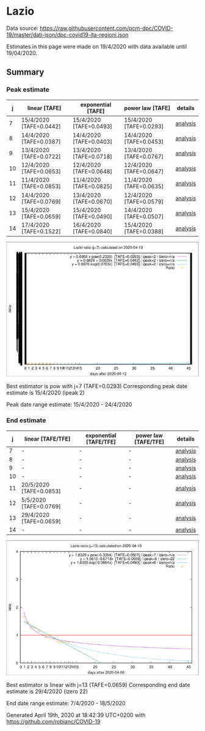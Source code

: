 # Lazio


Data source: https://raw.githubusercontent.com/pcm-dpc/COVID-19/master/dati-json/dpc-covid19-ita-regioni.json

Estimates in this page were made on 19/4/2020 with data available until 19/04/2020.


## Summary 

### Peak estimate 
|j|linear [TAFE]|exponential [TAFE]|power law [TAFE]|details|
|---|----|-----------|---------|-------|
|7|15/4/2020 [TAFE=0.0442]|15/4/2020 [TAFE=0.0493]|15/4/2020 [TAFE=0.0293]|[analysis](COVID-19_lazio_j7_2020-04-19.md)|
|8|14/4/2020 [TAFE=0.0387]|14/4/2020 [TAFE=0.0403]|14/4/2020 [TAFE=0.0453]|[analysis](COVID-19_lazio_j8_2020-04-19.md)|
|9|13/4/2020 [TAFE=0.0722]|13/4/2020 [TAFE=0.0718]|13/4/2020 [TAFE=0.0767]|[analysis](COVID-19_lazio_j9_2020-04-19.md)|
|10|12/4/2020 [TAFE=0.0653]|12/4/2020 [TAFE=0.0648]|12/4/2020 [TAFE=0.0647]|[analysis](COVID-19_lazio_j10_2020-04-19.md)|
|11|11/4/2020 [TAFE=0.0853]|11/4/2020 [TAFE=0.0825]|11/4/2020 [TAFE=0.0635]|[analysis](COVID-19_lazio_j11_2020-04-19.md)|
|12|14/4/2020 [TAFE=0.0769]|13/4/2020 [TAFE=0.0670]|12/4/2020 [TAFE=0.0579]|[analysis](COVID-19_lazio_j12_2020-04-19.md)|
|13|15/4/2020 [TAFE=0.0659]|15/4/2020 [TAFE=0.0490]|14/4/2020 [TAFE=0.0507]|[analysis](COVID-19_lazio_j13_2020-04-19.md)|
|14|17/4/2020 [TAFE=0.1522]|16/4/2020 [TAFE=0.0840]|15/4/2020 [TAFE=0.0388]|[analysis](COVID-19_lazio_j14_2020-04-19.md)|

![best peak estimate](COVID-19_lazio_j7_2020-04-19.png)

Best estimator is pow with j=7 (TAFE=0.0293)
Corresponding peak date estimate is 15/4/2020 (ipeak 2)


Peak date range estimate: 15/4/2020 - 24/4/2020

### End estimate 
|j|linear [TAFE/TFE]|exponential [TAFE/TFE]|power law [TAFE/TFE]|details|
|---|----|-----------|---------|-------|
|7|-|-|-|[analysis](COVID-19_lazio_j7_2020-04-19.md)|
|8|-|-|-|[analysis](COVID-19_lazio_j8_2020-04-19.md)|
|9|-|-|-|[analysis](COVID-19_lazio_j9_2020-04-19.md)|
|10|-|-|-|[analysis](COVID-19_lazio_j10_2020-04-19.md)|
|11|20/5/2020 [TAFE=0.0853]|-|-|[analysis](COVID-19_lazio_j11_2020-04-19.md)|
|12|5/5/2020 [TAFE=0.0769]|-|-|[analysis](COVID-19_lazio_j12_2020-04-19.md)|
|13|29/4/2020 [TAFE=0.0659]|-|-|[analysis](COVID-19_lazio_j13_2020-04-19.md)|
|14|-|-|-|[analysis](COVID-19_lazio_j14_2020-04-19.md)|

![best zero estimate](COVID-19_lazio_j13_2020-04-19.png)

Best estimator is linear with j=13 (TAFE=0.0659)
Corresponding end date estimate is 29/4/2020 (izero 22)


End date range estimate: 7/4/2020 - 18/5/2020

Generated April 19th, 2020 at 18:42:39 UTC+0200 with https://github.com/robianc/COVID-19
